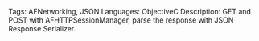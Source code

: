 Tags: AFNetworking, JSON
Languages: ObjectiveC
Description: GET and POST with AFHTTPSessionManager, parse the response with JSON Response Serializer.
